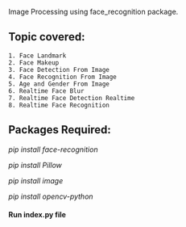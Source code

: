 Image Processing using face_recognition package.

## Topic covered:

    1. Face Landmark
    2. Face Makeup
    3. Face Detection From Image
    4. Face Recognition From Image
    5. Age and Gender From Image
    6. Realtime Face Blur
    7. Realtime Face Detection Realtime  
    8. Realtime Face Recognition
    
    
 ## Packages Required:
 
  *pip install face-recognition*
  
  *pip install Pillow*
  
  *pip install image*
  
  *pip install opencv-python*
  

####  Run index.py file


